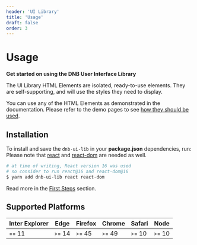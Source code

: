 ```yaml
---
header: 'UI Library'
title: 'Usage'
draft: false
order: 3
---
```


# Usage

**Get started on using the DNB User Interface Library**

The UI Library HTML Elements are isolated, ready-to-use elements. They are self-supporting, and will use the styles they need to display.

You can use any of the HTML Elements as demonstrated in the documentation. Please refer to the demo pages to see [how they should be used](/uilib/components).

## Installation

To install and save the `dnb-ui-lib` in your **package.json** dependencies, run:
Please note that [react](https://www.npmjs.com/package/react) and [react-dom](https://www.npmjs.com/package/react-dom) are needed as well.

```bash
# at time of writing, React version 16 was used
# so consider to run react@16 and react-dom@16
$ yarn add dnb-ui-lib react react-dom
```

Read more in the [First Steps](/uilib/usage/first-steps/) section.

## Supported Platforms

| Inter Explorer       | Edge                 | Firefox              | Chrome               | Safari               | Node                 |
| -------------------- | -------------------- | -------------------- | -------------------- | -------------------- | -------------------- |
| <small>==</small> 11 | <small>>=</small> 14 | <small>>=</small> 45 | <small>>=</small> 49 | <small>>=</small> 10 | <small>>=</small> 10 |
